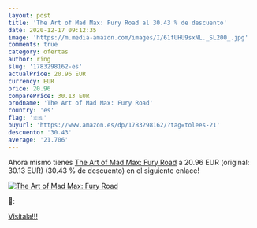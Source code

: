 ```yaml
---
layout: post
title: 'The Art of Mad Max: Fury Road al 30.43 % de descuento'
date: 2020-12-17 09:12:35
image: 'https://m.media-amazon.com/images/I/61fUHU9sxNL._SL200_.jpg'
comments: true
category: ofertas
author: ring
slug: '1783298162-es'
actualPrice: 20.96 EUR
currency: EUR
price: 20.96
comparePrice: 30.13 EUR
prodname: 'The Art of Mad Max: Fury Road'
country: 'es'
flag: '🇪🇸'
buyurl: 'https://www.amazon.es/dp/1783298162/?tag=tolees-21'
descuento: '30.43'
average: '21.706'
---
```


Ahora mismo tienes [The Art of Mad Max: Fury Road](https://www.amazon.es/dp/1783298162/?tag=tolees-21) a 20.96 EUR (original: 30.13 EUR) (30.43 %  de descuento) en el siguiente enlace!

[![The Art of Mad Max: Fury Road](https://m.media-amazon.com/images/I/61fUHU9sxNL._SL200_.jpg)](https://www.amazon.es/dp/1783298162/?tag=tolees-21)

🔎:


[Visítala!!!](https://www.amazon.es/dp/1783298162/?tag=tolees-21)
